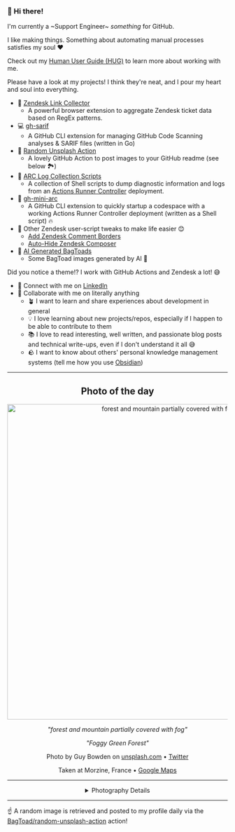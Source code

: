 ### 👋 Hi there!

I'm currently a ~Support Engineer~ _something_ for GitHub.

I like making things. Something about automating manual processes satisfies my soul ❤️

Check out my [Human User Guide (HUG)](https://gist.github.com/BagToad/a28f06f1c46e6e5d419b98921e835f40) to learn more about working with me.

Please have a look at my projects! I think they're neat, and I pour my heart and soul into everything.

- 🔗 [Zendesk Link Collector](https://github.com/BagToad/Zendesk-Link-Collector) 
  - A powerful browser extension to aggregate Zendesk ticket data based on RegEx patterns.
- 💻 [gh-sarif](https://github.com/BagToad/gh-sarif)
  - A GitHub CLI extension for managing GitHub Code Scanning analyses & SARIF files (written in Go)
- 🌊 [Random Unsplash Action](https://github.com/BagToad/random-unsplash-action)
  - A lovely GitHub Action to post images to your GitHub readme (see below 🏞️)
- 🏃 [ARC Log Collection Scripts](https://github.com/BagToad/arc-log-collection-scripts)
  - A collection of Shell scripts to dump diagnostic information and logs from an [Actions Runner Controller](https://github.com/actions/actions-runner-controller) deployment.
- 🏃 [gh-mini-arc](https://github.com/BagToad/gh-mini-arc)
  - A GitHub CLI extension to quickly startup a codespace with a working Actions Runner Controller deployment (written as a Shell script) 🔥
- 🧘 Other Zendesk user-script tweaks to make life easier 😊
  - [Add Zendesk Comment Borders](https://github.com/BagToad/add-zendesk-comment-borders)
  - [Auto-Hide Zendesk Composer](https://github.com/BagToad/Auto-Hide-Zendesk-Composer)
- 🐸 [AI Generated BagToads](https://github.com/BagToad/bagtoads)
  - Some BagToad images generated by AI 🐸

Did you notice a theme!? I work with GitHub Actions and Zendesk a lot! 😅

- 🔗 Connect with me on [LinkedIn](https://www.linkedin.com/in/kynan-ware/)
- 🤝 Collaborate with me on literally anything
  - 🪴 I want to learn and share experiences about development in general
  - 💡 I love learning about new projects/repos, especially if I happen to be able to contribute to them
  - 📚 I love to read interesting, well written, and passionate blog posts and technical write-ups, even if I don't understand it all 😅
  - 🪨 I want to know about others' personal knowledge management systems (tell me how you use [Obsidian](https://obsidian.md/))
 
----
<div align="center">

## Photo of the day
  
  <a href="https://unsplash.com/photos/forest-and-mountain-partially-covered-with-fog-lVDnLUACI18"><img width="720" src="https://images.unsplash.com/photo-1464039397811-476f652a343b?crop=entropy&cs=tinysrgb&fit=max&fm=jpg&ixid=M3w1NTI0NDl8MHwxfHJhbmRvbXx8fHx8fHx8fDE3MjI4Mzc2Mzh8&ixlib=rb-4.0.3&q=80&w=1080" alt="forest and mountain partially covered with fog"></a>
  
  <em>"forest and mountain partially covered with fog"</em>
  
  <em>"Foggy Green Forest"</em>

  Photo by Guy Bowden on [unsplash.com](https://unsplash.com/) • [Twitter](https://twitter.com/guybowden)
  
  Taken at Morzine, France • [Google Maps](https://www.google.com/maps/search/?api=1&query=46.179192,6.70887700000003)
  
  ---
  
<details>
<summary>Photography Details</summary>
  
| Parameter     | Value |
| ------------- | ----- |
| Camera Model  | DMC-LX100 |
| Exposure Time | 1/640 |
| Aperture      | 5.6 |
| Focal Length  | 22.7 |
| ISO           | 200 |
| Location      | Morzine, France (France) |
| Coordinates   | Latitude 46.179192, Longitude 6.70887700000003 |

### Map

```geojson
        {
            "type": "FeatureCollection",
            "features": [
                {
                    "type": "Feature",
                    "properties": {},
                    "geometry": {
                        "coordinates": [
                            6.70887700000003,
                            46.179192
                        ],
                        "type": "Point"
                    },
                    "id": 1
                },
                {
                    "type": "Feature",
                    "properties": {},
                    "geometry": {
                        "coordinates": [
                            [
                                7.00887700000003,
                                46.479192
                            ],
                            [
                                7.00887700000003,
                                45.879192
                            ],
                            [
                                6.408877000000031,
                                45.879192
                            ],
                            [
                                6.408877000000031,
                                46.479192
                            ],
                            [
                                7.00887700000003,
                                46.479192
                            ]
                        ],
                        "type": "LineString"
                    }
                }
            ]
        }
```

</details>

</div>

----

☝️ A random image is retrieved and posted to my profile daily via the [BagToad/random-unsplash-action](https://github.com/BagToad/random-unsplash-action) action!
